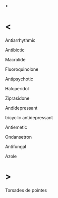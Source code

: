 # .

# <

Antiarrhythmic

Antibiotic

Macrolide

Fluoroquinolone

Antipsychotic

Haloperidol

Ziprasidone

Andidepressant

tricyclic antidepressant

Antiemetic

Ondansetron

Antifungal

Azole

# >

Torsades de pointes
